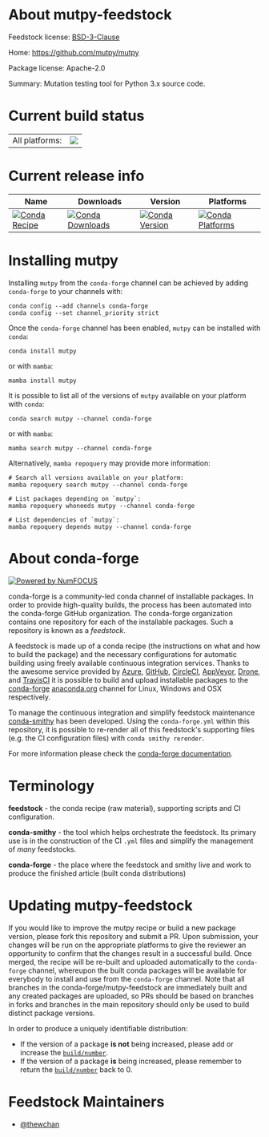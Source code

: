 About mutpy-feedstock
=====================

Feedstock license: [BSD-3-Clause](https://github.com/conda-forge/mutpy-feedstock/blob/main/LICENSE.txt)

Home: https://github.com/mutpy/mutpy

Package license: Apache-2.0

Summary: Mutation testing tool for Python 3.x source code.

Current build status
====================


<table><tr><td>All platforms:</td>
    <td>
      <a href="https://dev.azure.com/conda-forge/feedstock-builds/_build/latest?definitionId=14542&branchName=main">
        <img src="https://dev.azure.com/conda-forge/feedstock-builds/_apis/build/status/mutpy-feedstock?branchName=main">
      </a>
    </td>
  </tr>
</table>

Current release info
====================

| Name | Downloads | Version | Platforms |
| --- | --- | --- | --- |
| [![Conda Recipe](https://img.shields.io/badge/recipe-mutpy-green.svg)](https://anaconda.org/conda-forge/mutpy) | [![Conda Downloads](https://img.shields.io/conda/dn/conda-forge/mutpy.svg)](https://anaconda.org/conda-forge/mutpy) | [![Conda Version](https://img.shields.io/conda/vn/conda-forge/mutpy.svg)](https://anaconda.org/conda-forge/mutpy) | [![Conda Platforms](https://img.shields.io/conda/pn/conda-forge/mutpy.svg)](https://anaconda.org/conda-forge/mutpy) |

Installing mutpy
================

Installing `mutpy` from the `conda-forge` channel can be achieved by adding `conda-forge` to your channels with:

```
conda config --add channels conda-forge
conda config --set channel_priority strict
```

Once the `conda-forge` channel has been enabled, `mutpy` can be installed with `conda`:

```
conda install mutpy
```

or with `mamba`:

```
mamba install mutpy
```

It is possible to list all of the versions of `mutpy` available on your platform with `conda`:

```
conda search mutpy --channel conda-forge
```

or with `mamba`:

```
mamba search mutpy --channel conda-forge
```

Alternatively, `mamba repoquery` may provide more information:

```
# Search all versions available on your platform:
mamba repoquery search mutpy --channel conda-forge

# List packages depending on `mutpy`:
mamba repoquery whoneeds mutpy --channel conda-forge

# List dependencies of `mutpy`:
mamba repoquery depends mutpy --channel conda-forge
```


About conda-forge
=================

[![Powered by
NumFOCUS](https://img.shields.io/badge/powered%20by-NumFOCUS-orange.svg?style=flat&colorA=E1523D&colorB=007D8A)](https://numfocus.org)

conda-forge is a community-led conda channel of installable packages.
In order to provide high-quality builds, the process has been automated into the
conda-forge GitHub organization. The conda-forge organization contains one repository
for each of the installable packages. Such a repository is known as a *feedstock*.

A feedstock is made up of a conda recipe (the instructions on what and how to build
the package) and the necessary configurations for automatic building using freely
available continuous integration services. Thanks to the awesome service provided by
[Azure](https://azure.microsoft.com/en-us/services/devops/), [GitHub](https://github.com/),
[CircleCI](https://circleci.com/), [AppVeyor](https://www.appveyor.com/),
[Drone](https://cloud.drone.io/welcome), and [TravisCI](https://travis-ci.com/)
it is possible to build and upload installable packages to the
[conda-forge](https://anaconda.org/conda-forge) [anaconda.org](https://anaconda.org/)
channel for Linux, Windows and OSX respectively.

To manage the continuous integration and simplify feedstock maintenance
[conda-smithy](https://github.com/conda-forge/conda-smithy) has been developed.
Using the ``conda-forge.yml`` within this repository, it is possible to re-render all of
this feedstock's supporting files (e.g. the CI configuration files) with ``conda smithy rerender``.

For more information please check the [conda-forge documentation](https://conda-forge.org/docs/).

Terminology
===========

**feedstock** - the conda recipe (raw material), supporting scripts and CI configuration.

**conda-smithy** - the tool which helps orchestrate the feedstock.
                   Its primary use is in the construction of the CI ``.yml`` files
                   and simplify the management of *many* feedstocks.

**conda-forge** - the place where the feedstock and smithy live and work to
                  produce the finished article (built conda distributions)


Updating mutpy-feedstock
========================

If you would like to improve the mutpy recipe or build a new
package version, please fork this repository and submit a PR. Upon submission,
your changes will be run on the appropriate platforms to give the reviewer an
opportunity to confirm that the changes result in a successful build. Once
merged, the recipe will be re-built and uploaded automatically to the
`conda-forge` channel, whereupon the built conda packages will be available for
everybody to install and use from the `conda-forge` channel.
Note that all branches in the conda-forge/mutpy-feedstock are
immediately built and any created packages are uploaded, so PRs should be based
on branches in forks and branches in the main repository should only be used to
build distinct package versions.

In order to produce a uniquely identifiable distribution:
 * If the version of a package **is not** being increased, please add or increase
   the [``build/number``](https://docs.conda.io/projects/conda-build/en/latest/resources/define-metadata.html#build-number-and-string).
 * If the version of a package **is** being increased, please remember to return
   the [``build/number``](https://docs.conda.io/projects/conda-build/en/latest/resources/define-metadata.html#build-number-and-string)
   back to 0.

Feedstock Maintainers
=====================

* [@thewchan](https://github.com/thewchan/)

